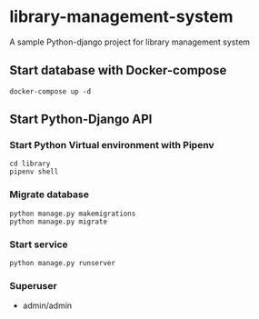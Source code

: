 # library-management-system
A sample Python-django project for library management system

## Start database with Docker-compose
```
docker-compose up -d
```

## Start Python-Django API
### Start Python Virtual environment with Pipenv
```
cd library
pipenv shell
```
### Migrate database
```
python manage.py makemigrations
python manage.py migrate
```

### Start service
```
python manage.py runserver
```

### Superuser
- admin/admin